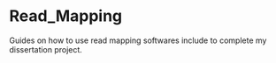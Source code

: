 # Read_Mapping
Guides on how to use read mapping softwares include to complete my dissertation project. 
